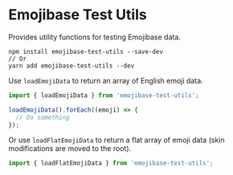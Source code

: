 # Emojibase Test Utils

Provides utility functions for testing Emojibase data.

```
npm install emojibase-test-utils --save-dev
// Or
yarn add emojibase-test-utils --dev
```

Use `loadEmojiData` to return an array of English emoji data.

```javascript
import { loadEmojiData } from 'emojibase-test-utils';

loadEmojiData().forEach((emoji) => {
  // Do something
});
```

Or use `loadFlatEmojiData` to return a flat array of emoji data
(skin modifications are moved to the root).

```javascript
import { loadFlatEmojiData } from 'emojibase-test-utils';
```
